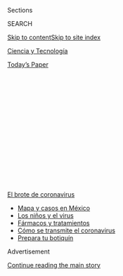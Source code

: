 <div id="app">

<div>

<div>

<div>

<div class="NYTAppHideMasthead css-1q2w90k e1suatyy0">

<div class="section css-ui9rw0 e1suatyy2">

<div class="css-eph4ug er09x8g0">

<div class="css-6n7j50">

</div>

<span class="css-1dv1kvn">Sections</span>

<div class="css-10488qs">

<span class="css-1dv1kvn">SEARCH</span>

</div>

[Skip to content](#site-content)[Skip to site index](#site-index)

</div>

<div id="masthead-section-label" class="css-1wr3we4 eaxe0e00">

[Ciencia y
Tecnología](https://www.nytimes.com/es/section/ciencia-y-tecnologia)

</div>

<div class="css-10698na e1huz5gh0">

</div>

</div>

<div id="masthead-bar-one" class="section hasLinks css-15hmgas e1csuq9d3">

<div class="css-uqyvli e1csuq9d0">

</div>

<div class="css-1uqjmks e1csuq9d1">

</div>

<div class="css-9e9ivx">

[](https://myaccount.nytimes.com/auth/login?response_type=cookie&client_id=vi)

</div>

<div class="css-1bvtpon e1csuq9d2">

[Today’s
Paper](https://www.nytimes.com/section/todayspaper)

</div>

</div>

</div>

</div>

<div data-aria-hidden="false">

<div id="site-content" data-role="main">

<div>

<div class="css-1aor85t" style="opacity:0.000000001;z-index:-1;visibility:hidden">

<div class="css-1hqnpie">

<div class="css-epjblv">

<span class="css-17xtcya">[Ciencia y
Tecnología](/es/section/ciencia-y-tecnologia)</span><span class="css-x15j1o">|</span><span class="css-fwqvlz">El
coronavirus se propaga por el aire: qué debes hacer
ahora</span>

</div>

<div class="css-k008qs">

<div class="css-1iwv8en">

<span class="css-18z7m18"></span>

<div>

</div>

</div>

<span class="css-1n6z4y">https://nyti.ms/2ZPc5Ny</span>

<div class="css-1705lsu">

<div class="css-4xjgmj">

<div class="css-4skfbu" data-role="toolbar" data-aria-label="Social Media Share buttons, Save button, and Comments Panel with current comment count" data-testid="share-tools">

  - 
  - 
  - 
  - 
    
    <div class="css-6n7j50">
    
    </div>

  - 
  - 

</div>

</div>

</div>

</div>

</div>

</div>

<div id="NYT_TOP_BANNER_REGION" class="css-13pd83m">

<div>

<div id="styln-prism-menu-1594831588949" class="section interactive-content interactive-size-medium css-1edisqu">

<div class="css-17ih8de interactive-body">

<div id="scroll-container" class="css-1gj85ro">

[<span class="styln-title-wrap"><span class="css-1pje3qr">El brote
de</span><span class="css-1pje3qr">
coronavirus</span></span>](https://www.nytimes.com/es/spotlight/coronavirus?action=click&pgtype=Article&state=default&region=TOP_BANNER&context=storylines_menu)

  - [Mapa y casos en
    México](https://www.nytimes.com/es/interactive/2020/espanol/america-latina/coronavirus-en-mexico.html?action=click&pgtype=Article&state=default&region=TOP_BANNER&context=storylines_menu)
  - [Los niños y el
    virus](https://www.nytimes.com/es/2020/07/31/espanol/ciencia-y-tecnologia/ninos-contagio-coronavirus.html?action=click&pgtype=Article&state=default&region=TOP_BANNER&context=storylines_menu)
  - [Fármacos y
    tratamientos](https://www.nytimes.com/es/interactive/2020/science/coronavirus-tratamientos-curas.html?action=click&pgtype=Article&state=default&region=TOP_BANNER&context=storylines_menu)
  - [Cómo se transmite el
    coronavirus](https://www.nytimes.com/es/2020/07/06/espanol/ciencia-y-tecnologia/coronavirus-transmision-aire.html?action=click&pgtype=Article&state=default&region=TOP_BANNER&context=storylines_menu)
  - [Prepara tu
    botiquín](https://www.nytimes.com/es/2020/07/14/espanol/estilos-de-vida/botiquin-medicina-coronavirus.html?action=click&pgtype=Article&state=default&region=TOP_BANNER&context=storylines_menu)

</div>

</div>

</div>

</div>

</div>

<div id="top-wrapper" class="css-1sy8kpn">

<div id="top-slug" class="css-l9onyx">

Advertisement

</div>

[Continue reading the main
story](#after-top)

<div class="ad top-wrapper" style="text-align:center;height:100%;display:block;min-height:250px">

<div id="top" class="place-ad" data-position="top" data-size-key="top">

</div>

</div>

<div id="after-top">

</div>

</div>

<div>

<div id="sponsor-wrapper" class="css-1hyfx7x">

<div id="sponsor-slug" class="css-19vbshk">

Supported by

</div>

[Continue reading the main
story](#after-sponsor)

<div id="sponsor" class="ad sponsor-wrapper" style="text-align:center;height:100%;display:block">

</div>

<div id="after-sponsor">

</div>

</div>

<div class="css-186x18t">

Salud

</div>

<div class="css-1vkm6nb ehdk2mb0">

# El coronavirus se propaga por el aire: qué debes hacer ahora

</div>

¿Cómo protegerse de un virus que puede estar flotando en el interior?
Mejor ventilación, para empezar. Y no te quites el cubrebocas.

<div class="css-79elbk" data-testid="photoviewer-wrapper">

<div class="css-z3e15g" data-testid="photoviewer-wrapper-hidden">

</div>

<div class="css-1a48zt4 ehw59r15" data-testid="photoviewer-children">

![<span class="css-16f3y1r e13ogyst0" data-aria-hidden="true">Clientes
en el pub Goldengrove en Londres el 4 de julio, luego de que las
restricciones se flexibilizaron aún más. Los científicos están cada vez
más preocupados por las pequeñas partículas virales que pueden
permanecer en el
aire.</span><span class="css-cnj6d5 e1z0qqy90" itemprop="copyrightHolder"><span class="css-1ly73wi e1tej78p0">Credit...</span><span><span>Tolga
Akmen/Agence France-Presse — Getty
Images</span></span></span>](https://static01.nyt.com/images/2020/07/06/science/07aerosol-explainer-ES-01/06virus-aerosol-explainer01-sub-articleLarge-v2.jpg?quality=75&auto=webp&disable=upscale)

</div>

</div>

<div class="css-18e8msd">

<div class="css-vp77d3 epjyd6m0">

<div class="css-1baulvz">

Por [<span class="css-1baulvz last-byline" itemprop="name">Apoorva
Mandavilli</span>](https://www.nytimes.com/by/apoorva-mandavilli)

</div>

</div>

  - 
    
    <div class="css-ld3wwf e16638kd2">
    
    8 de julio de
    2020
    
    </div>

  - 
    
    <div class="css-4xjgmj">
    
    <div class="css-d8bdto" data-role="toolbar" data-aria-label="Social Media Share buttons, Save button, and Comments Panel with current comment count" data-testid="share-tools">
    
      - 
      - 
      - 
      - 
        
        <div class="css-6n7j50">
        
        </div>
    
      - 
      - 
    
    </div>
    
    </div>

</div>

<div class="css-mdjrty">

[Read in
English](https://www.nytimes.com/2020/07/06/health/coronavirus-airborne-aerosols.html "Read in English")

</div>

</div>

<div class="section meteredContent css-1r7ky0e" name="articleBody" itemprop="articleBody">

<div class="css-1fanzo5 StoryBodyCompanionColumn">

<div class="css-53u6y8">

[Regístrate para recibir nuestro
boletín](https://www.nytimes.com/newsletters/el-times) con lo mejor de
The New York Times.

-----

El coronavirus puede quedarse suspendido en el aire durante varias horas
si no hay corrientes, y la gente podría contagiarse al inhalar,
según[sugiere un número cada vez mayor de evidencia
científica.](https://www.nytimes.com/es/2020/07/06/espanol/ciencia-y-tecnologia/coronavirus-transmision-aire.html)

El riesgo es mayor en espacios interiores donde la ventilación es
deficiente, lo cual podría ayudar a explicar eventos de superpropagación
que se han reportado en plantas de procesamiento de carne, iglesias y
restaurantes.

No está muy claro con qué frecuencia se propaga el virus a través de
estas diminutas gotículas, o aerosoles, en comparación con las gotas más
grandes que se expelen cuando alguien infectado tose o estornuda, o se
transmiten a través del contacto con superficies contaminadas, afirmó
Linsey Marr, una experta en aerosoles del Instituto Politécnico y
Universidad Estatal de Virginia.

</div>

</div>

<div class="css-1fanzo5 StoryBodyCompanionColumn">

<div class="css-53u6y8">

Los aerosoles se liberan incluso cuando una persona asintomática exhala,
habla o canta, de acuerdo con Marr y más de otros 200 expertos, quienes
han detallado la evidencia en una carta abierta a la Organización
Mundial de la Salud.

</div>

</div>

<div>

</div>

<div class="css-1fanzo5 StoryBodyCompanionColumn">

<div class="css-53u6y8">

Lo que sí está claro, dicen en la misiva, es que la gente debería
intentar minimizar el tiempo que pasa en interiores con personas que no
pertenezcan a su unidad familiar. Las escuelas, los asilos y las
empresas deberían considerar añadir nuevos filtros de aire potentes y
luces ultravioletas que pueden matar a los virus de tranmisión aérea.

A continuación, presentamos algunas respuestas a las preguntas que se
suscitan a raíz de la nueva información.

## ¿Qué significa que un virus se propague por vía aérea?

Para que se considere que un virus se propaga por vía aérea este tendría
que mantener viabilidad viral al transportarse por el aire. Para la
mayoría de los patógenos es claro si se transmiten de esta manera o no.
El virus del VIH, que es demasiado delicado como para sobrevivir fuera
del cuerpo, no se queda suspendido en el aire. El sarampión sí se
propaga por vía aérea, lo cual lo hace peligroso ya que puede sobrevivir
en el aire hasta por dos horas.

En el caso del coronavirus, la definición ha sido más complicada. Los
expertos concuerdan en que el virus no recorre grandes distancias ni
permanece viable en exteriores. Sin embargo, la evidencia sugiere que
puede llegar de un extremo a otro en una habitación y, en una serie de
situaciones experimentales,[permaneció viable hasta por tres
hora](https://www.nytimes.com/es/2020/03/25/espanol/coronavirus-aire-como-se-transmite.html)s.

</div>

</div>

<div class="audioFigureHeading">

<div class="css-1et479a">

![](https://static01.nyt.com/images/2017/01/29/podcasts/the-daily-album-art/the-daily-album-art-articleInline-v2.jpg?quality=75&auto=webp&disable=upscale)

</div>

### Listen to ‘The Daily’: Four New Insights About the Coronavirus

<span class="css-59o34k">A look at what scientists have learned about
how the virus takes hold in the body and where the risk of infection is
highest.</span>

</div>

<div class="css-qe9gm7">

<div>

<div class="css-1g7y0i5 e1drnplw0">

<div class="css-1ceswkc e1drnplw1">

</div>

<div class="css-f2fzwx e1drnplw2">

<div data-aria-labelledby="modal-title" data-role="region">

<div id="modal-title" class="css-mln36k">

transcript

</div>

<div class="css-pbq7ev">

</div>

<span>Back to The
Daily</span>

<div class="css-f6lhej">

<div class="css-1ialerq">

<div class="css-1701swk">

bars

</div>

<div>

<div class="css-1t7yl1y">

0:00/29:28

</div>

<div class="css-og85jy">

\-29:28

</div>

</div>

</div>

</div>

<div class="css-15fbio0">

<div class="css-1p4nyns">

transcript

## Listen to ‘The Daily’: Four New Insights About the Coronavirus

### Hosted by Michael Barbaro, produced by by Alexandra Leigh Young and Austin Mitchell, and edited by Larissa Anderson

#### A look at what scientists have learned about how the virus takes hold in the body and where the risk of infection is highest.

</div>

  - michael barbaro  
    From The New York Times, I’m Michael Barbaro. This is “The Daily.”

  - \[music\]  
    Today: As infection rates break new records across the U.S. this
    July 4 weekend, four new insights into the virus from my colleague,
    science reporter Donald G. McNeil Jr. It’s Monday, July 6.
    
    Let me start by, Donald, saying happy 4th of July.

  - donald g. mcneil jr.  
    Thank you.

  - michael barbaro  
    How did you spend it?

  - donald g. mcneil jr.  
    Saturday, I played softball in the morning — socially distant
    softball.

  - michael barbaro  
    Softball?

  - donald g. mcneil jr.  
    Yeah.

  - michael barbaro  
    In New York City?

  - donald g. mcneil jr.  
    In New York City. Yeah, Riverside Park. And then we went to dinner
    last night in a friend’s backyard on Long Island, where we all sat
    as couples together, but six feet apart from each other, and sort of
    took turns going up to the table to get to the food, and sat, and
    had a really nice time.

  - michael barbaro  
    I have to imagine that even a socially distanced meal with you is
    challenging, in that I think I would feel quite seen and judged,
    given your role.

  - donald g. mcneil jr.  
    Why?

  - \[laughter\]

  - donald g. mcneil jr.  
    I mean, I do tend to say six feet, six feet, six feet, a lot at
    people.

  - michael barbaro  
    See?

  - donald g. mcneil jr.  
    Because masks give people a false sense of security. I mean, this is
    a big thing on the softball field, is that people would both put on
    masks and they’d sit next to each other in the dugout, making up the
    batting order and stuff like that. And I’d go, no\! Air leaks out of
    the side of your masks. And you’re not always wearing masks.
    Sometimes you’re wearing it as a sort of a Captain Ahab blue beard
    under your chin. So it’s better to stay six feet apart. That way if
    your mask —

  - michael barbaro  
    Do your remember a couple seconds ago how you asked me why it might
    be challenging to have a —

  - donald g. mcneil jr.  
    \[LAUGHS\]

  - michael barbaro  
    — a meal with you?

  - donald g. mcneil jr.  
    All right. \[LAUGHTER\]

  - michael barbaro  
    Ask and —

  - donald g. mcneil jr.  
    All right, touche, touche.

  - michael barbaro  
    So everything you just described, of course, is occurring in New
    York, where the infection rate has been generally declining or at
    least stabilizing. So let’s talk about the state of the pandemic in
    the rest of the country. I wonder if you can give us a quick status
    update on this end of July 4 weekend.

  - donald g. mcneil jr.  
    OK. I think it’s 39 states now have cases going up. And it’s hitting
    hardest in the South and in the West. Texas, Florida, Arizona,
    California, a number of other states. And it’s exactly what was
    predicted back in May when states were debating opening by Memorial
    Day. All public health experts said, if you open up when your case
    counts are rising, they’re going to continue rising and start rising
    even faster. And now we’re seeing that.
    
    For example, in Houston, doctors who knew the situation in New York
    are saying that what’s happening there looks like what happened in
    New York in early April. Finding new beds, finding ventilators, lots
    of patients who were sick, patients who were on oxygen. Not as many
    dying yet, but with people on oxygen and on ventilators they may
    find themselves in the situation where they have to park
    refrigerated trucks behind hospitals to hold the bodies, as they did
    in New York.

  - michael barbaro  
    So Donald, correct me if I’m wrong. I think the U.S. is at about
    50,000 infections a day right now. Dr. Anthony Fauci said we could
    get up to 100,000. And if that’s the case, what do we expect the
    attendant death count to start to look like in the U.S.? I assume
    that’s going to catch up with that.

  - donald g. mcneil jr.  
    Yeah, it’ll catch up with it. I mean, but there’s no reason to
    believe that 100,000 is the upper limit. It all depends on how much
    social distancing we practice. I mean, this is the dance. And do you
    close bars and restaurants? Do you open or close schools? Do you
    wear masks? How much attention do people pay to the directions you
    give them? How much do they practice good social distancing. That
    very much affects the rate of spread of the virus.

  - michael barbaro  
    Well, with that in mind, those big questions of kind of how we
    proceed through the rest of this pandemic, you have been doing a lot
    of reporting about the latest learnings and insights into the virus
    that will very much guide how we answer those questions. And we want
    to talk through those with you. So where do you think we should
    start?

  - \[music\]

  - donald g. mcneil jr.  
    Some of these insights are really more theories with some evidence
    to them. And some there’s quite a bit of confidence in. So we
    probably ought to start with something that there’s a pretty high
    degree of confidence in among doctors.

  - michael barbaro  
    And what is that?

  - donald g. mcneil jr.  
    When this all started, we thought of it as a lung disease, a
    respiratory disease, because the first cases we heard about, people
    got pneumonia. And that of course reminded us that the model for
    this disease was the 1918 influenza epidemic. But we’re learning
    that this coronavirus is very different from an influenza virus.
    
    The influenza viruses attach to receptors in the lungs and the
    airway. This gets into the body through the airway, through the
    lungs. But it really attaches to the insides of the blood vessels.
    And so that makes it a vascular disease, a blood vessel disease.

  - michael barbaro  
    And what are the implications of a virus like this being a vascular
    disease, a blood vessel disease, and not just a respiratory disease?

  - donald g. mcneil jr.  
    It means it affects every organ in the body that has lots of fine
    blood vessels in it, and not even just organs.
    
    I mean, so it affects the lungs, which are the filter where the air
    gets into the blood, and you have lots of little fine blood vessels
    surrounding the little sacs at the ends of your breathing tubes. It
    attacks the kidneys, because that’s the filter where the urine comes
    out of the blood. So you have very fine networks of blood vessels
    there. It attacks the gut, because you have a network of blood
    vessels in your gut where food gets into your body. It attacks the
    brain, because you have lots of fine blood vessels in the brain. It
    doesn’t attack the nerve cells in the brain, which most of the brain
    is made of. It doesn’t attack the muscle cells in the heart. But it
    attacks the blood vessels that go through all those other parts.
    
    And so when they do autopsies they find thousands of tiny little
    blood clots all over the body. We have lots of people who have
    strokes. And as those blood clots clot up blood vessels to small
    areas of the brain, you may get dementia or disorientation. And then
    in kids, when you have ‘Covid toes’ in teenagers and young adults,
    this is the little capillaries in the hands and feet getting
    blocked, and getting this inflamed, painful, red or purple toe and
    finger syndrome. So it’s more complicated to deal with a disease
    that can travel to any organ in the body.

  - michael barbaro  
    So how does this new insight about the coronavirus, how does it
    change the way we are going to approach the pandemic?

  - donald g. mcneil jr.  
    Before, the main thing you’re looking for when you’re looking to see
    if somebody is having a problem is their blood oxygen level. Because
    you’re assuming that their problem is going to be pneumonia. But if
    you realize that the problem could be kidney damage, heart damage,
    you do a whole different battery of blood tests.

  - michael barbaro  
    So what you’re saying is that doctors who previously were diagnosing
    Covid-19 through a set of well-established symptoms now need to
    expand that set of symptoms pretty broadly. Because it turns out
    this is looking to be vascular, not respiratory.

  - donald g. mcneil jr.  
    Yeah, that’s right. It means that virtually anybody who comes into a
    doctor’s office feeling sick might have the coronavirus. If they
    come in with symptoms of a stroke, it might be Covid. If they come
    in with symptoms of a heart attack, it might be Covid. If they come
    in with what seems like arthritis in their feet, it might be Covid
    toe.
    
    And because we often don’t have enough tests, or it takes a long
    time to get test results, the patient’s at a real disadvantage.
    Because if you don’t know your patient has coronavirus, whatever
    symptom they’ve got now might become greater, might spread to other
    organs. So the problem in your toes might literally spread to your
    kidneys or your brain. And you want to know that that patient has a
    disease that can spread throughout the body.

  - michael barbaro  
    In other words, more testing, fast testing becomes more imperative
    once we have learned that so many symptoms may actually be a sign of
    Covid-19.

  - donald g. mcneil jr.  
    Absolutely.

  - michael barbaro  
    OK. So what is the next big new insight we have into the
    coronavirus?

  - donald g. mcneil jr.  
    Well, people are always asking, is the virus mutating? Is it
    becoming different? And the answer is yes. This virus always
    mutates. It makes one mutation about every two weeks.

  - michael barbaro  
    Wow.

  - donald g. mcneil jr.  
    The question is are any of those mutations important. And most of
    them aren’t. Most of them don’t change the function of the virus at
    all. But there has been one mutation that has become the object of a
    great deal of interest. We know for sure that there are sort of two
    general clades of the virus, the Wuhan strain and the other one
    called the Italian strain or sometimes a European strain. Now, the
    Wuhan strain is obviously the original one. That’s where the virus
    started. But it went around Asia. Then it went to Iran. Then it went
    to Italy. And in Italy sometime in February, presumably, this
    mutation took place. Now, it has definitely not made the virus more
    dangerous, more lethal, more likely to kill you. But it appears to
    have made it more transmissible.

  - michael barbaro  
    How so?

  - donald g. mcneil jr.  
    Well, it appears that it transmits between people five to 10 times
    more easily. Now, this is in dispute. But there’s been work done in
    cells in the laboratory where they infected them with the two
    different strains. And the mutation in the Italian strain seems to
    make the spikes on the outside of the virus — the spikes of the
    corona — more stable. Better able to infect. And so that they appear
    to be five to 10 times more capable at infecting cells as the old
    Wuhan version.

  - michael barbaro  
    So the strain of this virus that has a better spike — the Italian
    strain — and is therefore more transmissible, is crowding out the
    previous strain, because it’s just doing a better, more effective
    job of infecting people.

  - donald g. mcneil jr.  
    Yeah, that’s right. It’s the natural progression for a virus. It’s
    the way they tend to go.

  - michael barbaro  
    What do you mean?

  - donald g. mcneil jr.  
    Well, viruses, over the course of infecting lots of hosts, tend to
    become less lethal to those hosts and more transmissible. Like, for
    example, if I have the virus and it mutates inside me, and it turns
    into a more deadly strain, I’ve now got two strains. And I pass on
    that virus to two people, the person who gets the more deadly strain
    is more likely to go home, go to bed and die. Whereas the person who
    gets the less lethal, more transmissible strain is going to go out
    to a disco and infect 40 people.
    
    And if you do that enough times in the course of the virus, the
    virus always sort of naturally moves in the direction of the more
    transmissible, less lethal one, because that’s the one that spreads
    whenever it’s given that kind of fork in the road.
    
    And so this is what happened in 1918. The virus started off
    extremely deadly. It blew through an enormous chunk of the
    population, probably 60 to 70 percent of all the people in the
    world. And then it disappeared for a while. Then it turned up in
    pigs, and it was a pig virus for a while. And then when enough
    humans who’d never had the virus were born, it reappeared in people.
    But it reappeared as the H1N1 seasonal flu, the one that we know
    about as one of the seasonal flus every year. But that became less
    lethal and more transmissible. And basically all viruses do that.
    And we might be beginning to see the very first hints of that
    happening with this virus.

  - michael barbaro  
    So if I’m in Texas or Arizona right now and I’m testing positive for
    Covid-19, it sounds quite likely that I’ve gotten the Italian
    mutation of this virus, right? And that means I’m quite likely to
    spread it to somebody else and not have the most horrible symptoms.
    So does that partly help explain why infection rates are rising so
    rapidly in the U.S.?

  - donald g. mcneil jr.  
    Well, infection rates are rising rapidly in the U.S. more because of
    human behavior than because of any changes in the virus. I think
    it’s wishful thinking to think that this virus is not dangerous.
    It’s really dangerous, and it’s highly transmissible.

  - michael barbaro  
    But because the Italian version of the virus spreads more
    effectively, that does suggest that the virus is becoming better at
    doing the thing it was designed to do, which is to infect lots and
    lots of people.

  - donald g. mcneil jr.  
    Yes. But I mean, the Italian version versus the Wuhan version isn’t
    the dead end. There are going to be many more mutations. It mutates
    every two weeks. There may be other mutations turning up in the
    virus that turn out to be important. And we may call those the Texas
    strain or the California strain, or whatever.
    
    But we don’t know them yet. There’s a lot of disagreement about this
    among scientists as to whether or not it really is more
    transmissible. And there’s zero agreement that it — not even really
    any thought that it’s less dangerous. That completely remains to be
    seen.

  - \[music\]

  - michael barbaro  
    We’ll be right back.
    
    So Donald, what is the next big new understanding we have into the
    virus at this point?

  - donald g. mcneil jr.  
    Well, there’s more and more confirmation that you are much safer
    outdoors than you are indoors. There’s a study in China that looked
    at 318 clusters of transmission. And only one case involved outdoor
    transmission. And that was between two neighbors who had a long
    conversation with each other. And there’s recently been another
    study from Japan that suggests that your chances of getting the
    virus indoors are 20 times as high as it would be outdoors.

  - michael barbaro  
    And what are these studies finding about why exactly that is? I
    think we all have some understanding that when you’re outside the
    virus is just going to disperse and become more diffuse. Is that as
    complicated as it is?

  - donald g. mcneil jr.  
    Well, there’s always a little bit of wind outside. Humidity also
    makes droplets fall out of the air. But mostly it’s the wind. And
    when people talk within a few feet of each other, especially when
    they talk loud, or when they laugh, or when they sing or shout or do
    anything like that, you put out this kind of invisible mist of
    little tiny droplets that spews out of your mouth and sort of hangs
    around your head. But it also drifts towards the other person. And
    so you’re sitting inside each other’s droplet cloud. And those
    little tiny droplets, even if you’re not feeling the other person in
    effect spitting on your face, that droplet cloud can hold enough
    virus to transmit the disease from one person to the other.
    
    And indoors when there’s no windows open, it can sort of drift
    through the room, more or less at head level, and go past one person
    after another at a cocktail party or inside a bar like that. And
    each person inhaling a little bit of that droplet cloud, until the
    disease has spread to 20, 30, 40 people. Whereas outdoors, the
    breeze just blows that away. So standing six feet away outdoors,
    even without masks, is considered safe.

  - michael barbaro  
    This is the idea that the virus becomes aerosolized. And you’re
    saying that indoors, that poses a very significant danger. Outdoors,
    because of wind, nowhere near as much.

  - donald g. mcneil jr.  
    Yeah, that’s right.

  - michael barbaro  
    So if being outdoors is less risky, and it’s now been clinically
    shown, I wonder if that explains something you mentioned the last
    time that we spoke, which is that you did not have a tremendous
    amount of fear that these protests that have occurred all over the
    United States over race and policing, that they would be a major
    source of infection. And is that because they occurred outdoors? And
    is it so far the case that they haven’t led to a meaningful spike in
    infections?

  - donald g. mcneil jr.  
    We have not seen any big spike in infections in the cities where
    most of the protests took place. So it looks like they didn’t lead
    to a lot of transmission. That doesn’t imply that everything is safe
    just because it’s outdoors. The important thing is how far apart
    people are when they’re outdoors. So sitting right next to somebody
    else in front of a stage at Mount Rushmore, for example, where the
    chairs are zip tied together, is not safe. Masks or no masks, you
    still really want to try to keep six feet distance.

  - michael barbaro  
    Donald, a couple of moments ago you mentioned the danger of being
    indoors because of this aerosolized virus mist that is not as great
    a danger outdoors. But I want to linger on this question of the
    indoors for a moment. Because the more we think about it, that
    aerosolized mist would seem to make any indoor activity inherently
    dangerous. I wonder if that’s an accurate assessment?

  - donald g. mcneil jr.  
    Yes. I mean, we’ve seen transmission of virus to large numbers of
    people in funerals, in choir practices, at birthday parties, inside
    bars, in business meetings. Virtually any kind of indoor environment
    you can imagine, there have been super spreader events. There may be
    ways to eventually make indoor spaces safer. There’s going to be no
    way to make them completely safe.
    
    And all this talk about what’s safe to do indoors brings us to
    really the most important question, which is the most important
    indoor space we want to get functioning again, which is schools. Can
    kids go to school safely? And again, the science isn’t firm yet. But
    there are more and more hints that it may be safe, or pretty safe,
    to open the schools in the fall, especially for very young kids.
    
    There’s growing evidence that kids are not big transmitters of the
    virus to adults. Denmark opened its schools in April. Did not see a
    big spike up in cases. Finland opened its schools in May. Did not
    see a big spike up in cases. Even from the beginning in China, the
    Chinese said, every time they looked at clusters in families, almost
    never did they see a case where the child, particularly the youngest
    child, was the one who introduced the virus into the family. Usually
    it was parent infecting the kids, not the other way around.
    
    We know that kids are big transmitters of flu viruses. And they do
    it because they cough and sneeze like crazy. But if the biggest
    symptom that they’re getting is inflammation, rather than coughing
    and sneezing, — and that’s the case; kids tend to get more sort of
    cranky, inflammatory, unpleasant manifestations of the disease,
    rather than something that looks like a cold. Then it would make
    sense that that might be a reason why they’re not big transmitters.

  - michael barbaro  
    And what is this new insight about kids being less likely to
    transmit mean for the teachers who are going to stand or sit in
    front of them all day? Does it mean that an adult teacher in a
    school is pretty safe teaching? Or does it not mean that at all?

  - donald g. mcneil jr.  
    I don’t think we know the answer to that yet. I mean, schools —
    you’re bringing together a lot of kids. But schools also bring
    together a lot of adults. Teachers, staff, parents picking up the
    kids, things like that. So schools are not going to be completely
    safe under any circumstances.
    
    But opening schools is so important to society, much more important
    than opening restaurants, much more important than opening movie
    theaters. It probably needs to be done really carefully. Not just
    all back into the classroom, 30 kids to a classroom, at all. But it
    looks like it could be done. And that’s really important. Because
    it’s important for the kids, for their development, for their
    feeding, for their socialization. And it’s also important for the
    parents. Parents can’t go back to work if they’re stuck at home with
    their kids. So it’s a crucial part of getting both the economy going
    and just the health of kids and health of parents.

  - michael barbaro  
    So of all the insights that you have shared today, this one seems
    like the silver lining. That reopening schools may be a somewhat
    safe undertaking.

  - donald g. mcneil jr.  
    Yeah. And that would be very good news for us.

  - michael barbaro  
    Because if I’m being candid, everything else you have said sounds
    pretty bad, right? I mean, it seems to be vascular, not respiratory.
    So it’s going to be easy to miss symptoms. It seems it’s becoming
    more transmissible through mutations. And the indoors presents very
    significant threats for non-kids because of this aerosolized mist.
    And once the temperature drops, which it will do in a few months,
    and tens of millions of us are suddenly stuck indoors, then we’re in
    for a lot of trouble.

  - donald g. mcneil jr.  
    Yeah, and the number of cases per day could rise well over 100,000
    if we’re not careful. So yeah, I guess, it’s mostly bad news.

  - \[laughter\]  
    Sorry. I’m hoping that the fact that the virus is becoming more
    transmissible also means that it will become less lethal, which
    would be good news. But it hasn’t done that yet. So more
    transmission of a virus that’s already bad is not a good thing. No
    question about it.

  - michael barbaro  
    And all these things that we have just talked about would also seem
    to reinforce the need, not just for social distancing, but for these
    government-mandated lockdowns. I mean, specific requirements that
    say, don’t go to a bar. Don’t go to a restaurant. And those will
    become even more urgent as the warm weather yields to cold weather.

  - donald g. mcneil jr.  
    Yeah. We have to realize we are just in the opening phases of this
    pandemic. I mean, this is the second inning. And there’s still —
    there’s more than 120,000 people dead. So we are doing the dance in,
    dance out of various forms of lockdown. But we need to get to the
    point where we’re all basically dancing to the same music. Where all
    governors accept the notion that when they have a problem that’s
    getting out of control in their state, they react quickly.
    
    And if they do that, they will save lives of their own citizens. And
    I think we’re beginning to see that.
    
    In places like Texas, places like Arizona, places like Florida the
    governors have made major about-faces in the last couple of weeks.
    And they’re getting the science that the thing you do today doesn’t
    produce good effects until a month from today, because the people
    who got infected yesterday are the ones who are going to be in your
    hospital three weeks from now. So they’re beginning to catch on.
    
    But we need to arrive at sort of a common understanding that we
    don’t all have to move in lockstep as a nation, but at the crucial
    moments we need to take similar steps to save lives.

  - \[music\]

  - michael barbaro  
    Thank you, Donald. We appreciate it.

  - donald g. mcneil jr.  
    Thank you. I was glad to be here.

  - michael barbaro  
    We’ll be right back.
    
    Here’s what else you need to know today.

  - archived recording (donald trump)  
    In our schools, our newsrooms, even our corporate boardrooms, there
    is a new far-left fascism that demands absolute allegiance.

michael barbaro

In a pair of back-to-back speeches over the weekend, President Trump
delivered harsh attacks against what he called the radical far-left
forces who are protesting police brutality and tearing down monuments to
America’s racist past, describing them as a threat to American values
and heritage.

  - archived recording (donald trump)  
    If you do not speak its language, perform its rituals, recite its
    mantras and follow its commandments, then you will be censored,
    banished, blacklisted, persecuted and punished. It’s not going to
    happen to us.

michael barbaro

The Times reports that the speeches, delivered in front of Mount
Rushmore and the White House, signaled that Trump would seek, once
again, to exploit racial and cultural divisions in an effort to win
re-election.

  - archived recording (donald trump)  
    I am here as your president to proclaim before the country and
    before the world this monument will never be desecrated. These
    heroes will never be defaced. Their legacy will never, ever be
    destroyed. Their achievements will never be forgotten. And Mount
    Rushmore will stand forever as an eternal tribute to our forefathers
    and to our freedom.

michael barbaro

Neither event enforced social distancing rules. And both were held
despite pleas from public health officials that they be canceled to
avoid spreading the coronavirus.

That’s it for “The Daily.” I’m Michael Barbaro. See you tomorrow.

</div>

</div>

</div>

</div>

</div>

</div>

<div class="css-1fanzo5 StoryBodyCompanionColumn">

<div class="css-53u6y8">

## ¿En qué se diferencian los aerosoles de las gotículas?

Los aerosoles son gotículas y las gotículas son aerosoles, la única
diferencia es el tamaño. A veces los científicos llaman aerosoles a las
gotículas con un diámetro de menos de 5 micras. (En comparación, una
célula roja mide aproximadamente 5 micras de diámetro; un cabello
humano mide 50 micras de ancho).

Desde el inicio de la pandemia, la OMS y otras organizaciones de salud
pública se han enfocado en la capacidad del virus para propagarse a
través de grandes gotículas que son exhaladas cuando una persona con
síntomas tose o estornuda.

Estas gotículas son relativamente pesadas y caen rápidamente al suelo a
una superficie que otros podrían tocar. Por este motivo, las autoridades
de salud pública han recomendado mantener al menos una distancia de dos
metros respecto a otras personas y lavarse las manos con frecuencia.

Pero desde hace meses algunos expertos han dicho que las personas
infectadas también emiten aerosoles cuando tosen y estornudan. Lo que es
más importante, emiten aerosoles incluso cuando respiran, hablan o
cantan, especialmente cuando lo hacen con esfuerzo.

Los científicos ya saben que la gente puede transmitir el virus incluso
aunque no presente síntomas, es decir, sin toser o estornudar, y los
aerosoles podrían explicar por qué se da ese fenómeno.

Debido a que los aerosoles son más pequeños, contienen mucho menos virus
que las gotículas. Pero, puesto que son más ligeros, pueden sobrevivir
en el aire mucho más tiempo, sobre todo si no hay aire fresco. En un
espacio interior con mucha gente, [una sola persona infectada puede
liberar suficiente virus aerosolizado para infectar a muchas
personas,](https://www.nytimes.com/es/2020/07/03/espanol/el-misterio-de-los-superpropagadores-de-coronavirus.html)
quizá provocando un evento de superpropagación.

</div>

</div>

<div class="css-1fanzo5 StoryBodyCompanionColumn">

<div class="css-53u6y8">

Para que las gotículas sean responsables de una propagación a ese nivel,
una sola persona tendría que estar a menos de un metro de todas las
demás o haber contaminado[un objeto que todos
tocaron.](https://www.nytimes.com/2020/05/28/well/live/whats-the-risk-of-catching-coronavirus-from-a-surface.html)
Todo eso les parece poco probable a muchos expertos: “Tendría que hacer
mucha gimnasia mental para explicar esas otras rutas de transmisión en
comparación con la transmisión de aerosoles, lo cual es mucho más
simple”, afirmó Marr.

</div>

</div>

<div class="css-79elbk" data-testid="photoviewer-wrapper">

<div class="css-z3e15g" data-testid="photoviewer-wrapper-hidden">

</div>

<div class="css-1a48zt4 ehw59r15" data-testid="photoviewer-children">

![<span class="css-16f3y1r e13ogyst0" data-aria-hidden="true">Stephanie
Stevens se hace las uñas en Million Nails cuando la ciudad de Nueva York
comienza la fase 3 de su reapertura, el 6 de julio de
2020.</span><span class="css-cnj6d5 e1z0qqy90" itemprop="copyrightHolder"><span class="css-1ly73wi e1tej78p0">Credit...</span><span>Gabriela
Bhaskar para The New York
Times</span></span>](https://static01.nyt.com/images/2020/07/06/science/07aerosol-explainer-ES-02/merlin_174294708_78421d85-ec71-4ddc-bc95-f5e4adedd5d8-articleLarge.jpg?quality=75&auto=webp&disable=upscale)

</div>

</div>

<div class="css-1fanzo5 StoryBodyCompanionColumn">

<div class="css-53u6y8">

## ¿Ya puedo dejar de preocuparme por la sana distancia y lavarme las manos?

El distanciamiento social sigue siendo muy importante. Entre más cerca
estés de una persona infectada, más estarás expuesto a sus aerosoles y
gotículas. Lavarte las manos con frecuencia sigue siendo una buena idea.

Lo nuevo es que quizá esas dos cosas no sean suficiente. “Deberíamos
hacer tanto énfasis en los protectores faciales y la ventilación como lo
hacemos con el lavado de las manos”, explicó Marr. “Hasta donde sabemos,
esto es igual de importante, si no es que
más”.

## ¿Debería empezar a usar mascarillas quirúrgicas en interiores? ¿Cuánto tiempo podemos estar en interiores?

Quizá todos los médicos y trabajadores sanitarios deberían usar máscaras
N95, que filtran la mayoría de los aerosoles. Por ahora, solo se les
requiere que lo hagan cuando realizan ciertos procedimientos médicos que
se piensan que producen aerosoles.

Para el resto de nosotros, las mascarillas de tela aún reducen mucho el
riesgo, siempre y cuando todos las usen. En el hogar, cuando estás con
tu familia o con quienes compartes la casa y estás seguro que tienen
cuidado, las mascarillas todavía no son necesarias. Pero los expertos
sostienen que es prudente usarlas en otros espacios interiores.

Y sobre cuánto tiempo es seguro estar adentro con otras personas, eso es
difícil de decir, desafortunadamente. Mucho depende de si el lugar está
muy concurrido como para que no se pueda guardar una sana distancia y si
hay aire fresco que ventile la
habitación.

</div>

</div>

<div>

</div>

<div class="css-1fanzo5 StoryBodyCompanionColumn">

<div class="css-53u6y8">

## ¿Qué significa la transmisión aérea para la reapertura de escuelas y universidades?

Este es un tema de intenso debate. Muchas escuelas tienen poca
ventilación y no cuentan con financiamiento suficiente para invertir en
nuevos sistemas de filtración. “Existe una gran vulnerabilidad a la
transmisión de infecciones a través de aerosoles en las escuelas”, dijo
Don Milton, un experto en aerosoles de la Universidad de Maryland.

La mayoría de los niños menores de 12 años parecen tener síntomas leves,
si es que los presentan, por lo que las escuelas primarias pueden
sobrevivir. “Hasta el momento, no tenemos evidencia de que las escuelas
primarias sean un problema, pero creo que los grados superiores serían
más propensos a ser un problema”, dijo Milton.

Los dormitorios universitarios y las aulas también son motivo de
preocupación.

El doctor Milton dijo que el gobierno debería pensar en soluciones a
largo plazo para estos problemas. Tener las escuelas públicas cerradas
“obstruye toda la economía, y es una gran vulnerabilidad”, dijo.

“Hasta que comprendamos que esto es parte de nuestra defensa nacional y
lo financiemos adecuadamente, seguiremos siendo extremadamente
vulnerables a este tipo de amenazas biológicas”.

## ¿Qué puedo hacer para minimizar el riesgo?

Haz todas las actividades que puedas al aire libre. A pesar de que estés
viendo muchas fotos con gente en la playa, aunque estén concurridas, y
sobre todo si hay algo de viento, seguramente será un lugar mucho más
seguro que dentro de un bar o restaurante con aire reciclado.

Pero aunque estés afuera, usa una mascarilla si estarás cerca de otras
personas durante mucho tiempo.

</div>

</div>

<div class="css-1fanzo5 StoryBodyCompanionColumn">

<div class="css-53u6y8">

En espacios cerrados, algo sencillo que se puede hacer es “abrir las
ventanas y puertas siempre que sea posible”, sostuvo Marr. También
puedes cambiar los filtros en tu sistema de aire acondicionado o ajustar
la configuración para que se use más aire del exterior y menos aire que
ya ha circulado dentro.

Tal vez sea buena idea que los edificios gubernamentales y las empresas
inviertan en purificadores de aire y [luces ultravioleta que puedan
matar
virus](https://www.nytimes.com/2020/05/07/science/ultraviolet-light-coronavirus.html).
A pesar de su mala reputación, es probable que los ascensores no
presenten un riesgo tan grande, dijo Don Milton, un experto en aerosoles
en la Universidad de Maryland, [si se comparan con baños
público](https://www.nytimes.com/es/2020/06/19/espanol/coronavirus-infeccion-inodoro.html)s
u oficinas con aire estancado donde la gente pasa mucho tiempo.

Si nada de eso es posible, intenta reducir el tiempo que pasas en un
lugar cerrado, sobre todo si no usarás una mascarilla. Entre más tiempo
estés adentro, [podrías estar inhalando más dosis de
virus.](https://www.nytimes.com/2020/05/29/health/coronavirus-transmission-dose.html)

</div>

</div>

<div>

</div>

</div>

<div>

</div>

<div>

</div>

<div>

</div>

<div>

<div id="bottom-wrapper" class="css-1ede5it">

<div id="bottom-slug" class="css-l9onyx">

Advertisement

</div>

[Continue reading the main
story](#after-bottom)

<div id="bottom" class="ad bottom-wrapper" style="text-align:center;height:100%;display:block;min-height:90px">

</div>

<div id="after-bottom">

</div>

</div>

</div>

</div>

</div>

## Site Index

<div>

</div>

## Site Information Navigation

  - [© <span>2020</span> <span>The New York Times
    Company</span>](https://help.nytimes.com/hc/en-us/articles/115014792127-Copyright-notice)

<!-- end list -->

  - [NYTCo](https://www.nytco.com/)
  - [Contact
    Us](https://help.nytimes.com/hc/en-us/articles/115015385887-Contact-Us)
  - [Work with us](https://www.nytco.com/careers/)
  - [Advertise](https://nytmediakit.com/)
  - [T Brand Studio](http://www.tbrandstudio.com/)
  - [Your Ad
    Choices](https://www.nytimes.com/privacy/cookie-policy#how-do-i-manage-trackers)
  - [Privacy](https://www.nytimes.com/privacy)
  - [Terms of
    Service](https://help.nytimes.com/hc/en-us/articles/115014893428-Terms-of-service)
  - [Terms of
    Sale](https://help.nytimes.com/hc/en-us/articles/115014893968-Terms-of-sale)
  - [Site
    Map](https://spiderbites.nytimes.com)
  - [Help](https://help.nytimes.com/hc/en-us)
  - [Subscriptions](https://www.nytimes.com/subscription?campaignId=37WXW)

</div>

</div>

</div>

</div>
